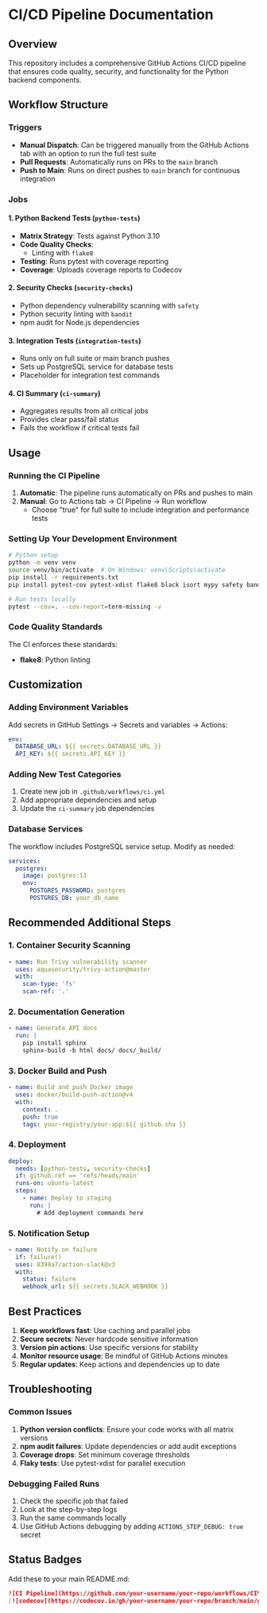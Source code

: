 # CI/CD Pipeline Documentation

## Overview

This repository includes a comprehensive GitHub Actions CI/CD pipeline that ensures code quality, security, and functionality for the Python backend components.

## Workflow Structure

### Triggers
- **Manual Dispatch**: Can be triggered manually from the GitHub Actions tab with an option to run the full test suite
- **Pull Requests**: Automatically runs on PRs to the `main` branch
- **Push to Main**: Runs on direct pushes to `main` branch for continuous integration

### Jobs

#### 1. Python Backend Tests (`python-tests`)
- **Matrix Strategy**: Tests against Python 3.10
- **Code Quality Checks**:
  - Linting with `flake8`
- **Testing**: Runs pytest with coverage reporting
- **Coverage**: Uploads coverage reports to Codecov

#### 2. Security Checks (`security-checks`)
- Python dependency vulnerability scanning with `safety`
- Python security linting with `bandit`
- npm audit for Node.js dependencies

#### 3. Integration Tests (`integration-tests`)
- Runs only on full suite or main branch pushes
- Sets up PostgreSQL service for database tests
- Placeholder for integration test commands

#### 4. CI Summary (`ci-summary`)
- Aggregates results from all critical jobs
- Provides clear pass/fail status
- Fails the workflow if critical tests fail

## Usage

### Running the CI Pipeline

1. **Automatic**: The pipeline runs automatically on PRs and pushes to main
2. **Manual**: Go to Actions tab → CI Pipeline → Run workflow
   - Choose "true" for full suite to include integration and performance tests

### Setting Up Your Development Environment

```bash
# Python setup
python -m venv venv
source venv/bin/activate  # On Windows: venv\Scripts\activate
pip install -r requirements.txt
pip install pytest-cov pytest-xdist flake8 black isort mypy safety bandit

# Run tests locally
pytest --cov=. --cov-report=term-missing -v
```

### Code Quality Standards

The CI enforces these standards:
- **flake8**: Python linting

## Customization

### Adding Environment Variables

Add secrets in GitHub Settings → Secrets and variables → Actions:
```yaml
env:
  DATABASE_URL: ${{ secrets.DATABASE_URL }}
  API_KEY: ${{ secrets.API_KEY }}
```

### Adding New Test Categories

1. Create new job in `.github/workflows/ci.yml`
2. Add appropriate dependencies and setup
3. Update the `ci-summary` job dependencies

### Database Services

The workflow includes PostgreSQL service setup. Modify as needed:
```yaml
services:
  postgres:
    image: postgres:13
    env:
      POSTGRES_PASSWORD: postgres
      POSTGRES_DB: your_db_name
```

## Recommended Additional Steps

### 1. Container Security Scanning
```yaml
- name: Run Trivy vulnerability scanner
  uses: aquasecurity/trivy-action@master
  with:
    scan-type: 'fs'
    scan-ref: '.'
```

### 2. Documentation Generation
```yaml
- name: Generate API docs
  run: |
    pip install sphinx
    sphinx-build -b html docs/ docs/_build/
```

### 3. Docker Build and Push
```yaml
- name: Build and push Docker image
  uses: docker/build-push-action@v4
  with:
    context: .
    push: true
    tags: your-registry/your-app:${{ github.sha }}
```

### 4. Deployment
```yaml
deploy:
  needs: [python-tests, security-checks]
  if: github.ref == 'refs/heads/main'
  runs-on: ubuntu-latest
  steps:
    - name: Deploy to staging
      run: |
        # Add deployment commands here
```

### 5. Notification Setup
```yaml
- name: Notify on failure
  if: failure()
  uses: 8398a7/action-slack@v3
  with:
    status: failure
    webhook_url: ${{ secrets.SLACK_WEBHOOK }}
```

## Best Practices

1. **Keep workflows fast**: Use caching and parallel jobs
2. **Secure secrets**: Never hardcode sensitive information
3. **Version pin actions**: Use specific versions for stability
4. **Monitor resource usage**: Be mindful of GitHub Actions minutes
5. **Regular updates**: Keep actions and dependencies up to date

## Troubleshooting

### Common Issues

1. **Python version conflicts**: Ensure your code works with all matrix versions
2. **npm audit failures**: Update dependencies or add audit exceptions
3. **Coverage drops**: Set minimum coverage thresholds
4. **Flaky tests**: Use pytest-xdist for parallel execution

### Debugging Failed Runs

1. Check the specific job that failed
2. Look at the step-by-step logs
3. Run the same commands locally
4. Use GitHub Actions debugging by adding `ACTIONS_STEP_DEBUG: true` secret

## Status Badges

Add these to your main README.md:
```markdown
![CI Pipeline](https://github.com/your-username/your-repo/workflows/CI%20Pipeline/badge.svg)
[![codecov](https://codecov.io/gh/your-username/your-repo/branch/main/graph/badge.svg)](https://codecov.io/gh/your-username/your-repo)
``` 